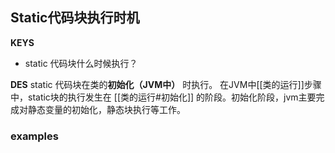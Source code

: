 ## Static代码块执行时机
**KEYS**
- static 代码块什么时候执行？

**DES**
static 代码块在类的**初始化（JVM中）** 时执行。
在JVM中[[类的运行]]步骤中，static块的执行发生在 [[类的运行#初始化]] 的阶段。初始化阶段，jvm主要完成对静态变量的初始化，静态块执行等工作。


### examples

